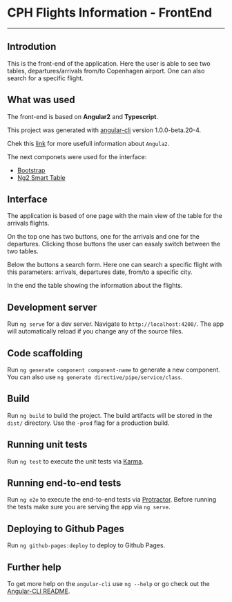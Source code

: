 # CPH Flights Information - FrontEnd

---
## Introdution
This is the front-end of the application. Here the user is able to see two tables, departures/arrivals from/to Copenhagen airport. One can also search for a specific flight.

## What was used
The front-end is based on **Angular2** and **Typescript**.

This project was generated with [angular-cli](https://github.com/angular/angular-cli) version 1.0.0-beta.20-4.

Chek this [link](https://angular.io/docs/ts/latest/) for more usefull information about `Angula2`.

The next componets were used for the interface:

* [Bootstrap](https://valor-software.com/ng2-bootstrap/#/)
* [Ng2 Smart Table](https://akveo.github.io/ng2-smart-table/)

## Interface
The application is based of one page with the main view of the table for the arrivals flights.

On the top one has two buttons, one for the arrivals and one for the departures. Clicking those buttons the user can easaly switch between the two tables.

Below the buttons a search form. Here one can search a specific flight with this parameters: arrivals, departures
date, from/to a specific city.

In the end the table showing the information about the flights.

## Development server
Run `ng serve` for a dev server. Navigate to `http://localhost:4200/`. The app will automatically reload if you change any of the source files.

## Code scaffolding

Run `ng generate component component-name` to generate a new component. You can also use `ng generate directive/pipe/service/class`.

## Build

Run `ng build` to build the project. The build artifacts will be stored in the `dist/` directory. Use the `-prod` flag for a production build.

## Running unit tests

Run `ng test` to execute the unit tests via [Karma](https://karma-runner.github.io).

## Running end-to-end tests

Run `ng e2e` to execute the end-to-end tests via [Protractor](http://www.protractortest.org/).
Before running the tests make sure you are serving the app via `ng serve`.

## Deploying to Github Pages

Run `ng github-pages:deploy` to deploy to Github Pages.

## Further help

To get more help on the `angular-cli` use `ng --help` or go check out the [Angular-CLI README](https://github.com/angular/angular-cli/blob/master/README.md).
